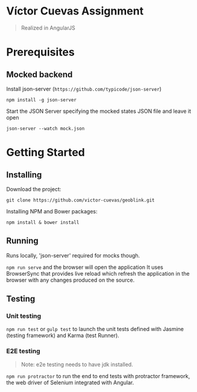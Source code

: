 # Víctor Cuevas Assignment

> Realized in AngularJS

# Prerequisites

## Mocked backend

Install json-server (`https://github.com/typicode/json-server`)
```
npm install -g json-server
```

Start the JSON Server specifying the mocked states JSON file and leave it open
```
json-server --watch mock.json
```

# Getting Started

## Installing

Download the  project:
```
git clone https://github.com/victor-cuevas/geoblink.git
```

Installing NPM and Bower packages:
```
npm install & bower install
```

## Running
Runs locally, 'json-server' required for mocks though.

`npm run serve` and the browser will open the application
It uses BrowserSync that provides live reload which refresh the application in the browser with any changes produced on the source.   

## Testing

### Unit testing

`npm run test` or  `gulp test` to launch the unit tests defined with Jasmine (testing framework) and Karma (test Runner).

### E2E testing
> Note: e2e testing needs to have jdk installed.

`npm run protractor`  to run the end to end tests with protractor framework, the web driver of Selenium integrated with Angular.
